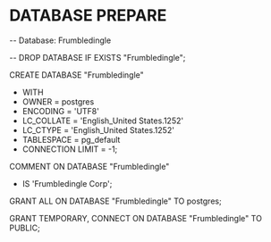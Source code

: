# DATABASE PREPARE

-- Database: Frumbledingle

-- DROP DATABASE IF EXISTS "Frumbledingle";

CREATE DATABASE "Frumbledingle"

+ WITH
+ OWNER = postgres
+ ENCODING = 'UTF8'
+ LC_COLLATE = 'English_United States.1252'
+ LC_CTYPE = 'English_United States.1252'
+ TABLESPACE = pg_default
+ CONNECTION LIMIT = -1;

COMMENT ON DATABASE "Frumbledingle"

+ IS 'Frumbledingle Corp';

GRANT ALL ON DATABASE "Frumbledingle" TO postgres;

GRANT TEMPORARY, CONNECT ON DATABASE "Frumbledingle" TO PUBLIC;

